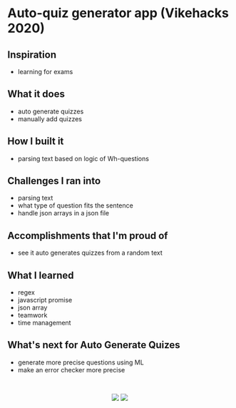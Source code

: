 # Auto-quiz generator app (Vikehacks 2020)
## Inspiration
<ul>
<li>learning for exams</li>
</ul>

## What it does
<ul>
<li>auto generate quizzes</li>
<li>manually add quizzes</li>
</ul>

## How I built it
<ul>
<li>parsing text based on logic of Wh-questions</li>
</ul>

## Challenges I ran into
<ul>
<li>parsing text</li>
<li>what type of question fits the sentence</li>
<li>handle json arrays in a json file</li>
</ul>

## Accomplishments that I'm proud of
<ul>
<li>see it auto generates quizzes from a random text</li>
</ul>

## What I learned
<ul>
<li>regex</li>
<li>javascript promise</li>
<li>json array</li>
<li>teamwork</li>
<li>time management</li>
</ul>

## What's next for Auto Generate Quizes
<ul>
<li>generate more precise questions using ML</li>
<li>make an error checker more precise</li>
</ul>
</br>

<p align="center">
  <img src="https://user-images.githubusercontent.com/44889544/87274420-960d2500-c490-11ea-9aa2-1c5f090cde9e.png"/>
  <img src="https://user-images.githubusercontent.com/44889544/87274120-cf916080-c48f-11ea-9f66-bb6bd8554a7f.jpg"/>
</p>
